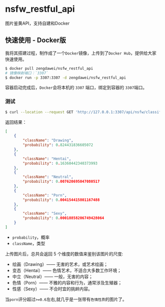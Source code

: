 # nsfw_restful_api
图片鉴黄API，支持自建和Docker

## 快速使用 - Docker版

我将其搭建过程，制作成了一个`Docker`镜像，上传到了`Docker Hub`，提供给大家快速使用。

```bash
$ docker pull zengdawei/nsfw_restful_api
# 镜像映射端口：`3307`
$ docker run -p 3307:3307 -d zengdawei/nsfw_restful_api
```

容器启动完成后，`Docker`会将本机的 `3307` 端口，绑定到容器的 `3307`端口。

### 测试

```bash
$ curl --location --request GET 'http://127.0.0.1:3307/api/nsfw/classify?url=https://image.zdw1.cn/img20210720174923.png'
```

返回结果：

```json
[
    {
        "className": "Drawing",
        "probability": 0.824431836605072
    },
    {
        "className": "Hentai",
        "probability": 0.16360442340373993
    },
    {
        "className": "Neutral",
        "probability": 0.007620695047080517
    },
    {
        "className": "Porn",
        "probability": 0.004154415801167488
    },
    {
        "className": "Sexy",
        "probability": 0.00018858206749428064
    }
]
```

- `probability`，概率
- `className`，类型

上传图片后，总共会返回 5 个维度的数值来鉴别该图片的尺度:

- 绘画（Drawing）—— 无害的艺术，或艺术绘画；
- 变态（Hentai）—— 色情艺术，不适合大多数工作环境；
- 中立（Neutral）—— 一般，无害的内容；
- 色情（Porn）—— 不雅的内容和行为，通常涉及生殖器；
- 性感（Sexy）—— 不合时宜的挑衅内容。

当`porn`评分超过`>=0.6`左右,就几乎是一张带有`色情性质`的图片了。
